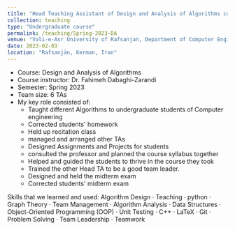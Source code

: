 ```yaml
---
title: "Head Teaching Assistant of Design and Analysis of Algorithms course"
collection: teaching
type: "Undergraduate course"
permalink: /teaching/Spring-2023-DA
venue: "Vali-e-Asr University of Rafsanjan, Department of Computer Engineering"
date: 2023-02-03
location: "Rafsanjān, Kerman, Iran"
---
```


- Course: Design and Analysis of Algorithms
- Course instructor: Dr. Fahimeh Dabaghi-Zarandi
- Semester: Spring 2023
- Team size: 6 TAs
- My key role consisted of:
  - Taught different Algorithms to undergraduate students of Computer engineering
  - Corrected students' homework
  - Held up recitation class
  - managed and arranged other TAs
  - Designed Assignments and Projects for students
  - consulted the professor and planned the course syllabus together
  - Helped and guided the students to thrive in the course they took
  - Trained the other Head TA to be a good team leader.
  - Designed and held the midterm exam
  - Corrected students' midterm exam

Skills that we learned and used: Algorithm Design · Teaching · python · Graph Theory · Team Management · Algorithm Analysis · Data Structures · Object-Oriented Programming (OOP) · Unit Testing · C++ · LaTeX · Git · Problem Solving · Team Leadership · Teamwork
